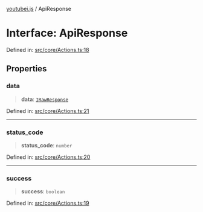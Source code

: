[youtubei.js](../README.md) / ApiResponse

# Interface: ApiResponse

Defined in: [src/core/Actions.ts:18](https://github.com/LuanRT/YouTube.js/blob/41b810629b3dc2bbebfa322c0c452c3f7303e993/src/core/Actions.ts#L18)

## Properties

### data

> **data**: [`IRawResponse`](IRawResponse.md)

Defined in: [src/core/Actions.ts:21](https://github.com/LuanRT/YouTube.js/blob/41b810629b3dc2bbebfa322c0c452c3f7303e993/src/core/Actions.ts#L21)

***

### status\_code

> **status\_code**: `number`

Defined in: [src/core/Actions.ts:20](https://github.com/LuanRT/YouTube.js/blob/41b810629b3dc2bbebfa322c0c452c3f7303e993/src/core/Actions.ts#L20)

***

### success

> **success**: `boolean`

Defined in: [src/core/Actions.ts:19](https://github.com/LuanRT/YouTube.js/blob/41b810629b3dc2bbebfa322c0c452c3f7303e993/src/core/Actions.ts#L19)
